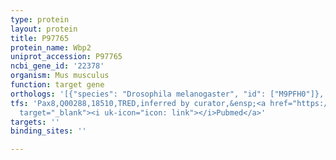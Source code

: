 ```yaml
---
type: protein
layout: protein
title: P97765
protein_name: Wbp2
uniprot_accession: P97765
ncbi_gene_id: '22378'
organism: Mus musculus
function: target gene
orthologs: '[{"species": "Drosophila melanogaster", "id": ["M9PFH0"]}, {"species": "Caenorhabditis elegans", "id": ["Q18966", "Q18075"]}, {"species": "Homo sapiens", "id": ["<a href=\"/protein/q969t9\">Q969T9</a>"]}, {"species": "Rattus norvegicus", "id": ["G3V721"]}]'
tfs: 'Pax8,Q00288,18510,TRED,inferred by curator,&ensp;<a href="https://www.ncbi.nlm.nih.gov/pubmed/?term=17202159%5Buid%5D"
  target="_blank"><i uk-icon="icon: link"></i>Pubmed</a>'
targets: ''
binding_sites: ''

---
```

